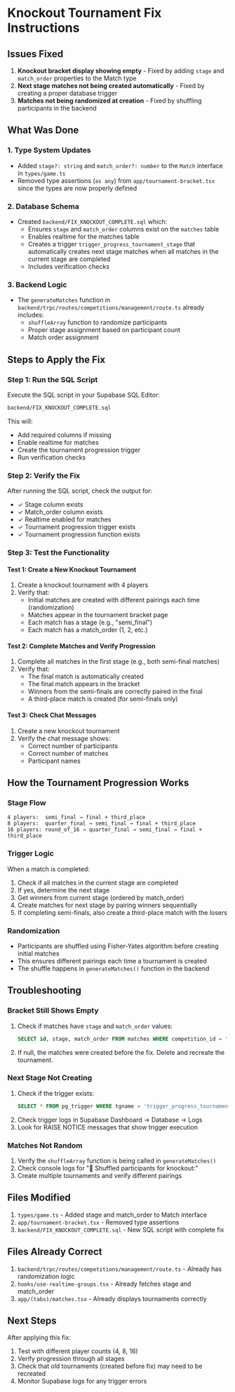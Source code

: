 # Knockout Tournament Fix Instructions

## Issues Fixed

1. **Knockout bracket display showing empty** - Fixed by adding `stage` and `match_order` properties to the Match type
2. **Next stage matches not being created automatically** - Fixed by creating a proper database trigger
3. **Matches not being randomized at creation** - Fixed by shuffling participants in the backend

## What Was Done

### 1. Type System Updates
- Added `stage?: string` and `match_order?: number` to the `Match` interface in `types/game.ts`
- Removed type assertions (`as any`) from `app/tournament-bracket.tsx` since the types are now properly defined

### 2. Database Schema
- Created `backend/FIX_KNOCKOUT_COMPLETE.sql` which:
  - Ensures `stage` and `match_order` columns exist on the `matches` table
  - Enables realtime for the matches table
  - Creates a trigger `trigger_progress_tournament_stage` that automatically creates next stage matches when all matches in the current stage are completed
  - Includes verification checks

### 3. Backend Logic
- The `generateMatches` function in `backend/trpc/routes/competitions/management/route.ts` already includes:
  - `shuffleArray` function to randomize participants
  - Proper stage assignment based on participant count
  - Match order assignment

## Steps to Apply the Fix

### Step 1: Run the SQL Script
Execute the SQL script in your Supabase SQL Editor:
```bash
backend/FIX_KNOCKOUT_COMPLETE.sql
```

This will:
- Add required columns if missing
- Enable realtime for matches
- Create the tournament progression trigger
- Run verification checks

### Step 2: Verify the Fix
After running the SQL script, check the output for:
- ✓ Stage column exists
- ✓ Match_order column exists  
- ✓ Realtime enabled for matches
- ✓ Tournament progression trigger exists
- ✓ Tournament progression function exists

### Step 3: Test the Functionality

#### Test 1: Create a New Knockout Tournament
1. Create a knockout tournament with 4 players
2. Verify that:
   - Initial matches are created with different pairings each time (randomization)
   - Matches appear in the tournament bracket page
   - Each match has a stage (e.g., "semi_final")
   - Each match has a match_order (1, 2, etc.)

#### Test 2: Complete Matches and Verify Progression
1. Complete all matches in the first stage (e.g., both semi-final matches)
2. Verify that:
   - The final match is automatically created
   - The final match appears in the bracket
   - Winners from the semi-finals are correctly paired in the final
   - A third-place match is created (for semi-finals only)

#### Test 3: Check Chat Messages
1. Create a new knockout tournament
2. Verify the chat message shows:
   - Correct number of participants
   - Correct number of matches
   - Participant names

## How the Tournament Progression Works

### Stage Flow
```
4 players:  semi_final → final + third_place
8 players:  quarter_final → semi_final → final + third_place
16 players: round_of_16 → quarter_final → semi_final → final + third_place
```

### Trigger Logic
When a match is completed:
1. Check if all matches in the current stage are completed
2. If yes, determine the next stage
3. Get winners from current stage (ordered by match_order)
4. Create matches for next stage by pairing winners sequentially
5. If completing semi-finals, also create a third-place match with the losers

### Randomization
- Participants are shuffled using Fisher-Yates algorithm before creating initial matches
- This ensures different pairings each time a tournament is created
- The shuffle happens in `generateMatches()` function in the backend

## Troubleshooting

### Bracket Still Shows Empty
1. Check if matches have `stage` and `match_order` values:
   ```sql
   SELECT id, stage, match_order FROM matches WHERE competition_id = 'YOUR_COMPETITION_ID';
   ```
2. If null, the matches were created before the fix. Delete and recreate the tournament.

### Next Stage Not Creating
1. Check if the trigger exists:
   ```sql
   SELECT * FROM pg_trigger WHERE tgname = 'trigger_progress_tournament_stage';
   ```
2. Check trigger logs in Supabase Dashboard → Database → Logs
3. Look for RAISE NOTICE messages that show trigger execution

### Matches Not Random
1. Verify the `shuffleArray` function is being called in `generateMatches()`
2. Check console logs for "🎲 Shuffled participants for knockout:"
3. Create multiple tournaments and verify different pairings

## Files Modified

1. `types/game.ts` - Added stage and match_order to Match interface
2. `app/tournament-bracket.tsx` - Removed type assertions
3. `backend/FIX_KNOCKOUT_COMPLETE.sql` - New SQL script with complete fix

## Files Already Correct

1. `backend/trpc/routes/competitions/management/route.ts` - Already has randomization logic
2. `hooks/use-realtime-groups.tsx` - Already fetches stage and match_order
3. `app/(tabs)/matches.tsx` - Already displays tournaments correctly

## Next Steps

After applying this fix:
1. Test with different player counts (4, 8, 16)
2. Verify progression through all stages
3. Check that old tournaments (created before fix) may need to be recreated
4. Monitor Supabase logs for any trigger errors
